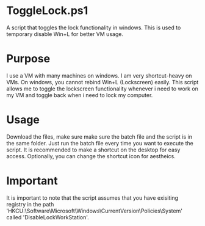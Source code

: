 # ToggleLock.ps1
A script that toggles the lock functionality in windows. This is used to temporary disable Win+L for better VM usage.

# Purpose
I use a VM with many machines on windows. I am very shortcut-heavy on VMs. On windows, you cannot rebind Win+L (Lockscreen) easily. This script allows me to toggle the lockscreen functionality whenever i need to work on my VM and toggle back when i need to lock my computer.

# Usage
Download the files, make sure make sure the batch file and the script is in the same folder. Just run the batch file every time you want to execute the script. It is recommended to make a shortcut on the desktop for easy access. Optionally, you can change the shortcut icon for aestheics.

# Important
It is important to note that the script assumes that you have exisiting registry in the path 'HKCU:\Software\Microsoft\Windows\CurrentVersion\Policies\System' called 'DisableLockWorkStation'.
